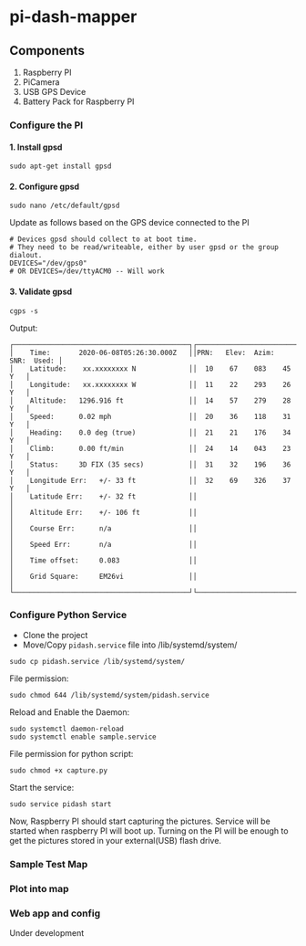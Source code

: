 # pi-dash-mapper
## Components
1. Raspberry PI
2. PiCamera
3. USB GPS Device 
4. Battery Pack for Raspberry PI

### Configure the PI
#### 1. Install gpsd
```shell script
sudo apt-get install gpsd
```
#### 2. Configure gpsd
```shell script
sudo nano /etc/default/gpsd
```
Update as follows based on the GPS device connected to the PI
```shell script
# Devices gpsd should collect to at boot time.
# They need to be read/writeable, either by user gpsd or the group dialout.
DEVICES="/dev/gps0"  
# OR DEVICES=/dev/ttyACM0 -- Will work
```
#### 3. Validate gpsd
```shell script
cgps -s
```
Output:
```shell script
┌───────────────────────────────────────────┐┌─────────────────────────────────┐
│    Time:       2020-06-08T05:26:30.000Z   ││PRN:   Elev:  Azim:  SNR:  Used: │
│    Latitude:    xx.xxxxxxxx N             ││  10    67    083    45      Y   │
│    Longitude:   xx.xxxxxxxx W             ││  11    22    293    26      Y   │
│    Altitude:   1296.916 ft                ││  14    57    279    28      Y   │
│    Speed:      0.02 mph                   ││  20    36    118    31      Y   │
│    Heading:    0.0 deg (true)             ││  21    21    176    34      Y   │
│    Climb:      0.00 ft/min                ││  24    14    043    23      Y   │
│    Status:     3D FIX (35 secs)           ││  31    32    196    36      Y   │
│    Longitude Err:   +/- 33 ft             ││  32    69    326    37      Y   │
│    Latitude Err:    +/- 32 ft             ││                                 │
│    Altitude Err:    +/- 106 ft            ││                                 │
│    Course Err:      n/a                   ││                                 │
│    Speed Err:       n/a                   ││                                 │
│    Time offset:     0.083                 ││                                 │
│    Grid Square:     EM26vi                ││                                 │
└───────────────────────────────────────────┘└─────────────────────────────────┘
```

### Configure Python Service
- Clone the project
- Move/Copy `pidash.service` file into /lib/systemd/system/
```shell script
sudo cp pidash.service /lib/systemd/system/
```

File permission:
```sbtshell
sudo chmod 644 /lib/systemd/system/pidash.service
```

Reload and Enable the Daemon:
```sbtshell
sudo systemctl daemon-reload
sudo systemctl enable sample.service
```

File permission for python script:
```sbtshell
sudo chmod +x capture.py 
```

Start the service:
```sbtshell
sudo service pidash start
```

Now, Raspberry PI should start capturing the pictures. Service will be started when raspberry PI will boot up. Turning on the PI will be enough to get the pictures stored in your external(USB) flash drive.


### Sample Test Map

### Plot into map

### Web app and config
Under development

